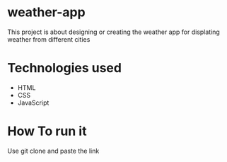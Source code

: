 # weather-app
This project is about designing or creating the weather app for displating weather from different cities
# Technologies used
* HTML
* CSS
* JavaScript
# How To run it 
Use git clone and paste the link 